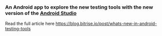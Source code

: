 ### An Android app to explore the new testing tools with the new version of the [Android Studio](https://androidstudio.googleblog.com/2021/07/android-studio-bumblebee-canary-3.html)


Read the full article here 
https://blog.bitrise.io/post/whats-new-in-android-testing-tools
